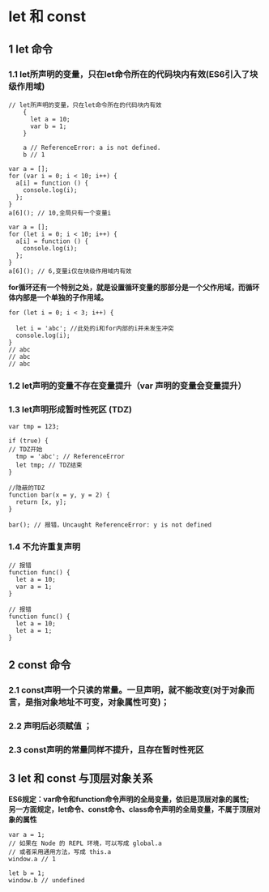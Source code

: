 # let 和 const

## 1 let 命令 

### 1.1 let所声明的变量，只在let命令所在的代码块内有效(ES6引入了块级作用域)   

```
// let所声明的变量，只在let命令所在的代码块内有效
	{
	  let a = 10;
	  var b = 1;
	}

	a // ReferenceError: a is not defined.
	b // 1
```

```
var a = [];
for (var i = 0; i < 10; i++) {
  a[i] = function () {
    console.log(i);
  };
}
a[6](); // 10,全局只有一个变量i
```

```
var a = [];
for (let i = 0; i < 10; i++) {
  a[i] = function () {
    console.log(i);
  };
}
a[6](); // 6,变量i仅在块级作用域内有效
```
**for循环还有一个特别之处，就是设置循环变量的那部分是一个父作用域，而循环体内部是一个单独的子作用域。**   
```
for (let i = 0; i < 3; i++) {
  
  let i = 'abc'; //此处的i和for内部的i并未发生冲突
  console.log(i);
}
// abc
// abc
// abc
```

### 1.2 let声明的变量不存在变量提升（var 声明的变量会变量提升）

### 1.3 let声明形成暂时性死区 (TDZ)
```
var tmp = 123;

if (true) {
// TDZ开始
  tmp = 'abc'; // ReferenceError
  let tmp; // TDZ结束
}
``` 
```
//隐蔽的TDZ
function bar(x = y, y = 2) {
  return [x, y];
}

bar(); // 报错，Uncaught ReferenceError: y is not defined  
```  

### 1.4 不允许重复声明 
```
// 报错
function func() {
  let a = 10;
  var a = 1;
}

// 报错
function func() {
  let a = 10;
  let a = 1;
}
```

## 2 const 命令 

### 2.1 const声明一个只读的常量。一旦声明，就不能改变(对于对象而言，是指对象地址不可变，对象属性可变)； 
### 2.2 声明后必须赋值 ；   
### 2.3 const声明的常量同样不提升，且存在暂时性死区  

## 3 let 和 const 与顶层对象关系

**ES6规定：var命令和function命令声明的全局变量，依旧是顶层对象的属性;    
另一方面规定，let命令、const命令、class命令声明的全局变量，不属于顶层对象的属性**
```
var a = 1;
// 如果在 Node 的 REPL 环境，可以写成 global.a
// 或者采用通用方法，写成 this.a
window.a // 1

let b = 1;
window.b // undefined
```






